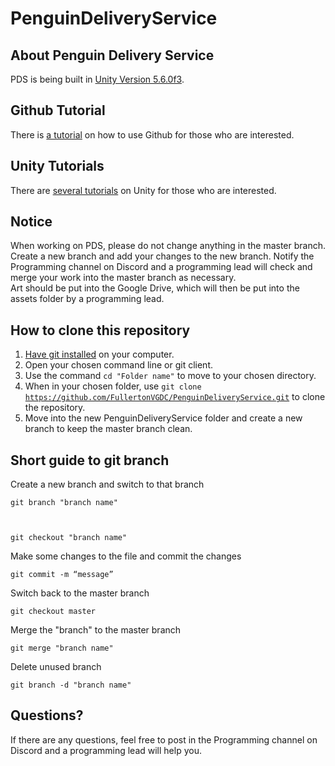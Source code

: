 # PenguinDeliveryService

## About Penguin Delivery Service
PDS is being built in [Unity Version 5.6.0f3](https://unity3d.com/get-unity/download/archive). 

## Github Tutorial
There is [a tutorial](https://try.github.io) on how to use Github for those who are interested.

## Unity Tutorials
There are [several tutorials](https://unity3d.com/learn/tutorials) on Unity for those who are interested.

## Notice
When working on PDS, please do not change anything in the master branch. Create a new branch and add your changes to the new branch. Notify the Programming channel on Discord and a programming lead will check and merge your work into the master branch as necessary.  
Art should be put into the Google Drive, which will then be put into the assets folder by a programming lead.

## How to clone this repository
1. [Have git installed](https://git-scm.com/downloads) on your computer.
2. Open your chosen command line or git client.
3. Use the command <code>cd "Folder name"</code> to move to your chosen directory.
4. When in your chosen folder, use <code>git clone https://github.com/FullertonVGDC/PenguinDeliveryService.git</code> to clone the repository.
4. Move into the new PenguinDeliveryService folder and create a new branch to keep the master branch clean.

## Short guide to git branch
Create a new branch and switch to that branch

<code>git branch "branch name"  

git checkout "branch name"</code>

Make some changes to the file and commit the changes

<code>git commit -m “message”</code>

Switch back to the master branch

<code>git checkout master</code>

Merge the "branch" to the master branch

<code>git merge "branch name"</code>

Delete unused branch

<code>git branch -d "branch name"</code>

## Questions?
If there are any questions, feel free to post in the Programming channel on Discord and a programming lead will help you.
